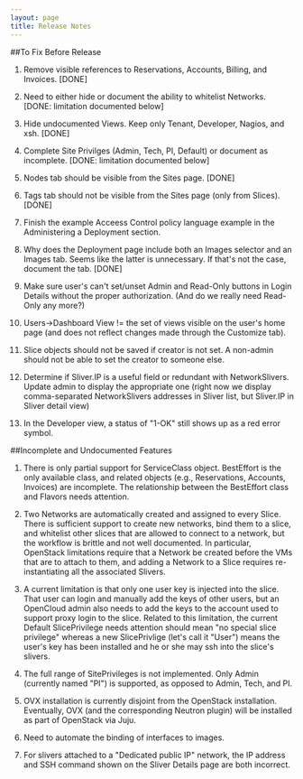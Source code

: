 ```yaml
---
layout: page
title: Release Notes
---
```


##To Fix Before Release

1. Remove visible references to Reservations, Accounts, Billing, and
   Invoices. [DONE]

2. Need to either hide or document the ability to whitelist Networks.
   [DONE: limitation documented below]

3. Hide undocumented Views. Keep only Tenant, Developer, Nagios, and 
   xsh. [DONE]

4. Complete Site Privilges (Admin, Tech, PI, Default) or document as
   incomplete. [DONE: limitation documented below]

5. Nodes tab should be visible from the Sites page. [DONE]

6. Tags tab should not be visible from the Sites page (only from
   Slices). [DONE]

7. Finish the example Acceess Control policy language example in the
   Administering a Deployment section.

8. Why does the Deployment page include both an Images selector and
   an Images tab. Seems like the latter is unnecessary. If that's not
   the case, document the tab. [DONE]

9. Make sure user's can't set/unset Admin and Read-Only buttons in
   Login Details without the proper authorization. (And do we really
   need Read-Only any more?)

10. Users->Dashboard View != the set of views visible on the user's
   home page (and does not reflect changes made through the Customize
   tab).

11. Slice objects should not be saved if creator is not set. A
    non-admin should not be able to set the creator to someone else.

12. Determine if Sliver.IP is a useful field or redundant with
    NetworkSlivers. Update admin to display the appropriate one (right
    now we display comma-separated NetworkSlivers addresses in Sliver
    list, but Sliver.IP in Sliver detail view)

13. In the Developer view, a status of "1-OK" still shows up as a red
    error symbol.

##Incomplete and Undocumented Features

1. There is only partial support for ServiceClass object.
   BestEffort is the only available class, and related objects
   (e.g., Reservations, Accounts, Invoices) are incomplete. 
   The relationship between the BestEffort class and Flavors
   needs attention.

2. Two Networks are automatically created and assigned to every
   Slice. There is sufficient support to create new networks, bind
   them to a slice, and whitelist other slices that are allowed to
   connect to a network, but the workflow is brittle and not well
   documented. In particular, OpenStack limitations require that
   a Network be created before the VMs that are to attach to them,
   and adding a Network to a Slice requires re-instantiating all
   the associated Slivers.

3. A current limitation is that only one user key is injected into the
   slice. That user can login and manually add the keys of other users,
   but an OpenCloud admin also needs to add the keys to the account used
   to support proxy login to the slice.
   Related to this limitation, the current Default SlicePrivilege needs
   attention should mean "no special slice privilege" whereas a new
   SlicePrivlige (let's call it "User") means the user's key has been
   installed and he or she may ssh into the slice's slivers.

4. The full range of SitePrivileges is not implemented. Only Admin 
   (currently named "PI") is supported, as opposed to Admin, Tech,
   and PI.

5. OVX installation is currently disjoint from the OpenStack
   installation.  Eventually, OVX (and the corresponding Neutron
   plugin) will be installed as part of OpenStack via Juju.

6. Need to automate the binding of interfaces to images.

7. For slivers attached to a "Dedicated public IP" network, the IP address
   and SSH command shown on the Sliver Details page are both incorrect.
